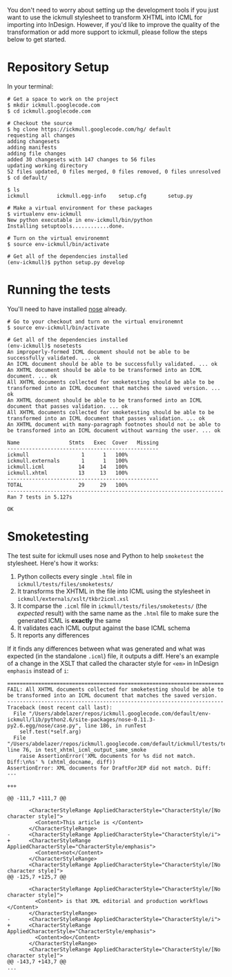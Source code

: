 You don't need to worry about setting up the development tools if you just want to use the ickmull stylesheet to transform XHTML into ICML for importing into InDesign. However, if you'd like to improve the quality of the transformation or add more support to ickmull, please follow the steps below to get started.

# Repository Setup #

In your terminal:
```
# Get a space to work on the project
$ mkdir ickmull.googlecode.com
$ cd ickmull.googlecode.com

# Checkout the source
$ hg clone https://ickmull.googlecode.com/hg/ default
requesting all changes
adding changesets
adding manifests
adding file changes
added 30 changesets with 147 changes to 56 files
updating working directory
52 files updated, 0 files merged, 0 files removed, 0 files unresolved
$ cd default/

$ ls
ickmull			ickmull.egg-info	setup.cfg		setup.py

# Make a virtual environment for these packages
$ virtualenv env-ickmull
New python executable in env-ickmull/bin/python
Installing setuptools............done.

# Turn on the virtual environemnt
$ source env-ickmull/bin/activate

# Get all of the dependencies installed
(env-ickmull)$ python setup.py develop
```

# Running the tests #

You'll need to have installed [nose](http://somethingaboutorange.com/mrl/projects/nose/0.11.3/) already.
```
# Go to your checkout and turn on the virtual environemnt
$ source env-ickmull/bin/activate

# Get all of the dependencies installed
(env-ickmull)$ nosetests
An improperly-formed ICML document should not be able to be successfully validated. ... ok
An ICML document should be able to be successfully validated. ... ok
An XHTML document should be able to be transformed into an ICML document. ... ok
All XHTML documents collected for smoketesting should be able to be transformed into an ICML document that matches the saved version. ... ok
An XHTML document should be able to be transformed into an ICML document that passes validation. ... ok
All XHTML documents collected for smoketesting should be able to be transformed into an ICML document that passes validation. ... ok
An XHTML document with many-paragraph footnotes should not be able to be transformed into an ICML document without warning the user. ... ok

Name                Stmts   Exec  Cover   Missing
-------------------------------------------------
ickmull                 1      1   100%   
ickmull.externals       1      1   100%   
ickmull.icml           14     14   100%   
ickmull.xhtml          13     13   100%   
-------------------------------------------------
TOTAL                  29     29   100%   
----------------------------------------------------------------------
Ran 7 tests in 5.127s

OK

```

# Smoketesting #

The test suite for ickmull uses nose and Python to help `smoketest` the stylesheet. Here's how it works:

  1. Python collects every single `.html` file in `ickmull/tests/files/smoketests/`
  1. It transforms the XHTML in the file into ICML using the stylesheet in `ickmull/externals/xslt/tkbr2icml.xsl`
  1. It comparse the `.icml` file in `ickmull/tests/files/smoketests/` (the _expected_ result) with the same name as the `.html` file to make sure the generated ICML is **exactly** the same
  1. It validates each ICML output against the base ICML schema
  1. It reports any differences

If it finds any differences between what was generated and what was expected (in the standalone `.icml`) file, it outputs a diff. Here's an example of a change in the XSLT that called the character style for `<em>` in InDesign `emphasis` instead of `i`:
```
======================================================================
FAIL: All XHTML documents collected for smoketesting should be able to be transformed into an ICML document that matches the saved version.
----------------------------------------------------------------------
Traceback (most recent call last):
  File "/Users/abdelazer/repos/ickmull.googlecode.com/default/env-ickmull/lib/python2.6/site-packages/nose-0.11.3-py2.6.egg/nose/case.py", line 186, in runTest
    self.test(*self.arg)
  File "/Users/abdelazer/repos/ickmull.googlecode.com/default/ickmull/tests/test_xhtml.py", line 76, in test_xhtml_icml_output_same_smoke
    raise AssertionError('XML documents for %s did not match. Diff:\n%s' % (xhtml_docname, diff))
AssertionError: XML documents for DraftForJEP did not match. Diff:
---  

+++  

@@ -111,7 +111,7 @@

       <CharacterStyleRange AppliedCharacterStyle="CharacterStyle/[No character style]">
         <Content>This article is </Content>
       </CharacterStyleRange>
-      <CharacterStyleRange AppliedCharacterStyle="CharacterStyle/i">
+      <CharacterStyleRange AppliedCharacterStyle="CharacterStyle/emphasis">
         <Content>not</Content>
       </CharacterStyleRange>
       <CharacterStyleRange AppliedCharacterStyle="CharacterStyle/[No character style]">
@@ -125,7 +125,7 @@

       <CharacterStyleRange AppliedCharacterStyle="CharacterStyle/[No character style]">
         <Content> is that XML editorial and production workflows </Content>
       </CharacterStyleRange>
-      <CharacterStyleRange AppliedCharacterStyle="CharacterStyle/i">
+      <CharacterStyleRange AppliedCharacterStyle="CharacterStyle/emphasis">
         <Content>do</Content>
       </CharacterStyleRange>
       <CharacterStyleRange AppliedCharacterStyle="CharacterStyle/[No character style]">
@@ -143,7 +143,7 @@
...
```